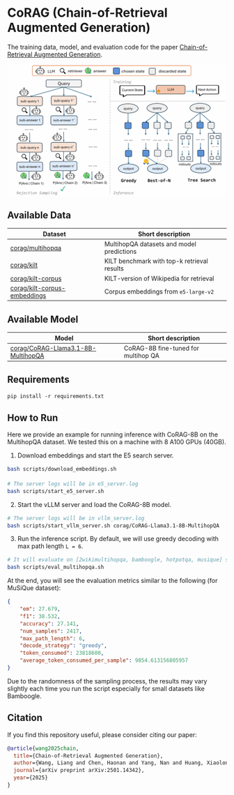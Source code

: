 # CoRAG (Chain-of-Retrieval Augmented Generation)

The training data, model, and evaluation code for the paper [Chain-of-Retrieval Augmented Generation](https://arxiv.org/abs/2501.14342).

![CoRAG Framework](images/corag_framework.png) 

## Available Data

| Dataset                     | Short description                           |
|-----------------------------|---------------------------------------------|
| [corag/multihopqa](https://huggingface.co/datasets/corag/multihopqa) | MultihopQA datasets and model predictions   |
| [corag/kilt](https://huggingface.co/datasets/corag/kilt) | KILT benchmark with top-k retrieval results |
| [corag/kilt-corpus](https://huggingface.co/datasets/corag/kilt-corpus) | KILT-version of Wikipedia for retrieval     |
| [corag/kilt-corpus-embeddings](https://huggingface.co/datasets/corag/kilt-corpus-embeddings) | Corpus embeddings from `e5-large-v2`  |

## Available Model

| Model                       | Short description                   |
|-----------------------------|-------------------------------------|
| [corag/CoRAG-Llama3.1-8B-MultihopQA](https://huggingface.co/corag/CoRAG-Llama3.1-8B-MultihopQA) | CoRAG-8B fine-tuned for multihop QA |

## Requirements

```
pip install -r requirements.txt
```

## How to Run

Here we provide an example for running inference with CoRAG-8B on the MultihopQA dataset.
We tested this on a machine with 8 A100 GPUs (40GB).

1. Download embeddings and start the E5 search server.

```bash
bash scripts/download_embeddings.sh

# The server logs will be in e5_server.log
bash scripts/start_e5_server.sh
```

2. Start the vLLM server and load the CoRAG-8B model.

```bash
# The server logs will be in vllm_server.log
bash scripts/start_vllm_server.sh corag/CoRAG-Llama3.1-8B-MultihopQA
```

3. Run the inference script. By default, we will use greedy decoding with max path length `L = 6`.

```bash
# It will evaluate on [2wikimultihopqa, bamboogle, hotpotqa, musique] sequentially.
bash scripts/eval_multihopqa.sh
```

At the end, you will see the evaluation metrics similar to the following (for MuSiQue dataset):

```json
{
    "em": 27.679,
    "f1": 38.532,
    "accuracy": 27.141,
    "num_samples": 2417,
    "max_path_length": 6,
    "decode_strategy": "greedy",
    "token_consumed": 23818600,
    "average_token_consumed_per_sample": 9854.613156805957
}
```

Due to the randomness of the sampling process, the results may vary slightly each time you run the script especially for small datasets like Bamboogle.

## Citation

If you find this repository useful, please consider citing our paper:

```bibtex
@article{wang2025chain,
  title={Chain-of-Retrieval Augmented Generation},
  author={Wang, Liang and Chen, Haonan and Yang, Nan and Huang, Xiaolong and Dou, Zhicheng and Wei, Furu},
  journal={arXiv preprint arXiv:2501.14342},
  year={2025}
}
```
